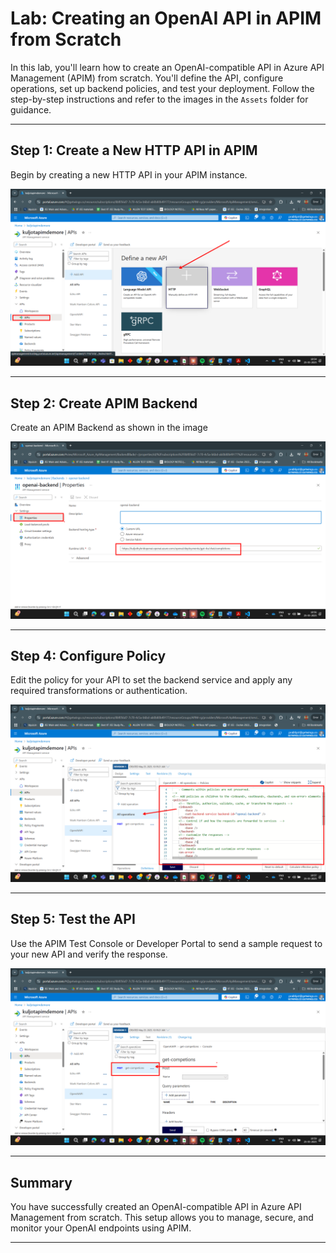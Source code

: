 # Lab: Creating an OpenAI API in APIM from Scratch

In this lab, you'll learn how to create an OpenAI-compatible API in Azure API Management (APIM) from scratch. You'll define the API, configure operations, set up backend policies, and test your deployment. Follow the step-by-step instructions and refer to the images in the `Assets` folder for guidance.

---

## Step 1: Create a New HTTP API in APIM

Begin by creating a new HTTP API in your APIM instance.

![Create New HTTP API](Assets/SCRATCH-Create-New-HTTP-API-step-1.png)

---

## Step 2: Create APIM Backend

Create an APIM Backend as shown in the image

![Create APIM Backend](Assets/SCRATCH-Create-openai-backend-apim-service-step-2.png)

---

## Step 4: Configure Policy

Edit the policy for your API to set the backend service and apply any required transformations or authentication.

![Configure Policy](Assets/SCRATCH-Create-openai-policy-step-3.png)

---

## Step 5: Test the API

Use the APIM Test Console or Developer Portal to send a sample request to your new API and verify the response.

![Test API](Assets/SCRATCH-test-POST-get-completions-request-step-4.png)

---

## Summary

You have successfully created an OpenAI-compatible API in Azure API Management from scratch. This setup allows you to manage, secure, and monitor your OpenAI endpoints using APIM.

---
